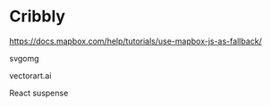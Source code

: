 # Cribbly

<https://docs.mapbox.com/help/tutorials/use-mapbox-js-as-fallback/>

svgomg

vectorart.ai


React suspense
